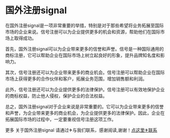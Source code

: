 # 国外注册signal

在国外注册signal是一项非常重要的举措，特别是对于那些希望将业务拓展至国际市场的企业来说。信号注册可以为企业提供更多的机会和资源，帮助他们在国际市场上取得成功。

首先，国外注册signal可以为企业带来更多的信誉和声誉。信号是一种国际通用的商标注册，它可以帮助企业在国际市场上树立起良好的形象，提升品牌知名度和影响力。

其次，信号注册还可以为企业带来更多的商业机会。信号注册可以帮助企业在国际市场上获得更多的合作伙伴和客户，拓展业务范围，增加销售额和利润。

此外，信号注册还可以为企业提供更多的法律保护。信号注册可以有效地保护企业的商标权益，防止他人侵权，保护企业的合法权益。

总之，国外注册signal对于企业来说是非常重要的。它可以为企业带来更多的信誉和声誉，为企业带来更多的商业机会，为企业提供更多的法律保护。因此，企业在拓展国际市场的过程中，一定要重视信号注册这项工作。

更多 关于国外注册signal 请通过✈与我们联系，感谢阅读,谢谢！[点这里✈联系](https://add.k02.cc)